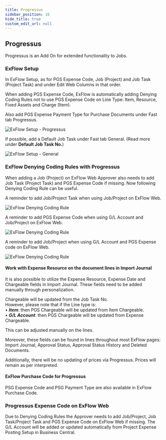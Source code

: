 ```yaml
---
title: Progressus
sidebar_position: 16
hide_title: true
custom_edit_url: null
---
```

## Progressus

Progressus is an Add On for extended functionality to Jobs.

### ExFlow Setup

In ExFlow Setup, as for PGS Expense Code, Job (Project) and Job Task
(Project Task) and under Edit Web Columns in that order.

When adding PGS Expense Code, ExFlow is automatically adding Denying
Coding Rules not to use PGS Expense Code on Line Type: Item, Resource,
Fixed Assets and Charge (Item).

Also add PGS Expense Payment Type for Purchase Documents under Fast tab
Progressus.

![ExFlow Setup - Progressus](@site/static/img/media/exflow-setup-progressus-001.png)

If possible, add a Default Job Task under Fast tab General. (Read more
under **Default Job Task No.**)

![ExFlow Setup - General](@site/static/img/media/exflow-setup-general-005.png)

### ExFlow Denying Coding Rules with Progressus

When adding a Job (Project) on ExFlow Web Approver also needs to add Job
Task (Project Task) and PGS Expense Code if missing. Now following
Denying Coding Rule can be useful.

A reminder to add Job/Project Task when using Job/Project on ExFlow Web.

![ExFlow Denying Coding Rule](@site/static/img/media/image371.png)

A reminder to add PGS Expense Code when using G/L Account and
Job/Project on ExFlow Web.

![ExFlow Denying Coding Rule](@site/static/img/media/image372.png)

A reminder to add Job/Project when using G/L Account and PGS Expense
code on ExFlow Web.

![ExFlow Denying Coding Rule](@site/static/img/media/image373.png)

#### Work with Expense Resource on the document lines in Import Journal 
It is also possible to utilize the Expense Resource, Expense Date and Chargeable fields in Import Journal. These fields need to be added manually through personalization. 

Chargeable will be updated from the Job Task No. <br/>
However, please note that if the Line type is:<br/>
•	***Item***: then PGS Chargeable will be updated from Item Chargeable. <br/>
•	***G/L Account***: then PGS Chargeable will be updated from Expense Chargeable. <br/>

This can be adjusted manually on the lines. <br/>

Moreover, these fields can be found in lines throughout most ExFlow pages: Import Journal, Approval Status, Approval Status History and Deleted Documents.

Additionally, there will be no updating of prices via Progressus. Prices will remain as per interpreted.


#### ExFlow Purchase Code for Progressus

PSG Expense Code and PSG Payment Type are also available in ExFlow Purchase Code. 

### Progressus Expense Code on ExFlow Web

Due to Denying Coding Rules the Approver needs to add Job/Project, Job
Task/Project Task and PGS Expense Code on ExFlow Web if missing. The G/L
Account will be added or updated automatically from Project Expense
Posting Setup in Business Central.

